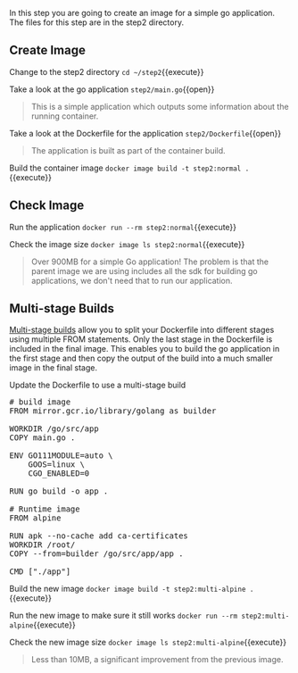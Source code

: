 In this step you are going to create an image for a simple go application. The files for this step are in the step2 directory.

## Create Image

Change to the step2 directory `cd ~/step2`{{execute}}

Take a look at the go application `step2/main.go`{{open}}

> This is a simple application which outputs some information about the running container.

Take a look at the Dockerfile for the application `step2/Dockerfile`{{open}}

> The application is built as part of the container build.

Build the container image `docker image build -t step2:normal .`{{execute}}

## Check Image

Run the application `docker run --rm step2:normal`{{execute}}

Check the image size `docker image ls step2:normal`{{execute}}

> Over 900MB for a simple Go application! The problem is that the parent image we are using includes all the sdk for building go applications, we don't need that to run our application.

## Multi-stage Builds

[Multi-stage builds](https://docs.docker.com/develop/develop-images/multistage-build/) allow you to split your Dockerfile into different stages using multiple FROM statements. Only the last stage in the Dockerfile is included in the final image. This enables you to build the go application in the first stage and then copy the output of the build into a much smaller image in the final stage.

Update the Dockerfile to use a multi-stage build

<pre class="file" data-filename="step2/Dockerfile" data-target="replace">
# build image
FROM mirror.gcr.io/library/golang as builder

WORKDIR /go/src/app
COPY main.go .

ENV GO111MODULE=auto \
    GOOS=linux \
    CGO_ENABLED=0

RUN go build -o app .

# Runtime image
FROM alpine

RUN apk --no-cache add ca-certificates
WORKDIR /root/
COPY --from=builder /go/src/app/app .

CMD ["./app"]
</pre>

Build the new image `docker image build -t step2:multi-alpine .`{{execute}}

Run the new image to make sure it still works `docker run --rm step2:multi-alpine`{{execute}}

Check the new image size `docker image ls step2:multi-alpine`{{execute}}

> Less than 10MB, a significant improvement from the previous image.